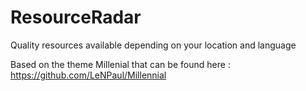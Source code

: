 # ResourceRadar
Quality resources available depending on your location and language

Based on the theme Millenial that can be found here :  https://github.com/LeNPaul/Millennial


